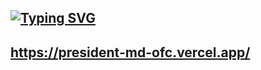 ## [![Typing SVG](https://readme-typing-svg.herokuapp.com?font=Rockstar-ExtraBold&color=FF00FF&lines=𝗧𝗛𝗜𝗦+𝗣𝗥𝗢𝗝𝗘𝗖𝗧+𝗛𝗔𝗦+𝗕𝗘𝗘𝗡+𝗖𝗟𝗢𝗦𝗘𝗗+!;𝚈𝙾𝚄+𝙲𝙰𝙽+𝚃𝚁𝚈+𝚄𝚂𝙸𝙽𝙶+𝙼𝚈+𝙽𝙴𝚆+𝙿𝚁𝙾𝙹𝙴𝙲𝚃.;𝙲𝙻𝙸𝙲𝙺+𝚃𝙷𝙴+𝙻𝙸𝙽𝙺+𝙱𝙴𝙻𝙾𝚆.👇)](https://git.io/typing-svg)

## **https://president-md-ofc.vercel.app/**
